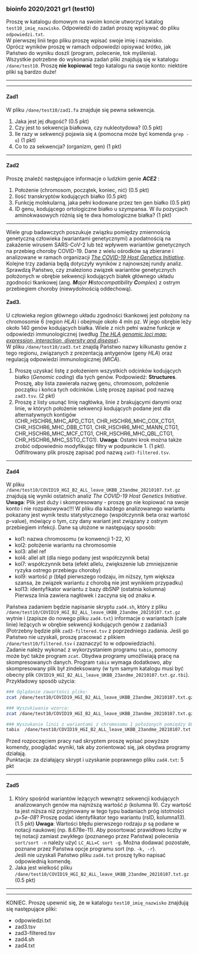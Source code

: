 ### bioinfo 2020/2021 gr1 (test10)  

Proszę w katalogu domowym na swoim koncie utworzyć katalog `test10_imię_nazwisko`. 
Odpowiedzi do zadań proszę wpisywać do pliku `odpowiedzi.txt`.  
W pierwszej linii tego pliku proszę wpisać swoje imię i nazwisko.   
Oprócz wyników proszę w ramach odpowiedzi opisywać krótko, jak Państwo do wyniku doszli (program, polecenie, tok myślenia).  
 Wszystkie potrzebne do wykonania zadań pliki znajdują się w katalogu `/dane/test10`.
Proszę **nie kopiować** tego katalogu na swoje konto: niektóre pliki są bardzo duże! 
***
***

#### Zad1
W pliku `/dane/test10/zad1.fa` znajduje się pewna sekwencja. 
1. Jaka jest jej długość? (0.5 pkt)
2. Czy jest to sekwencja białkowa, czy nukleotydowa? (0.5 pkt)
3. Ile razy w sekwencji pojawia się `A` (pomocna może być komenda `grep -o`)  (1 pkt)
4. Co to za sekwencja? (organizm, gen) (1 pkt)
***
   
#### Zad2
Proszę znaleźć następujące informacje o ludzkim genie ***ACE2*** :
1. Położenie (chromosom, początek, koniec, nić) (0.5 pkt)  
2. Ilość transkryptów kodujących białko (0.5 pkt) 
3. Funkcję molekularną, jaka pełni kodowane przez ten gen białko (0.5 pkt) 
4. ID genu, kodującego ortologiczne białko u szympansa. 
   W ilu pozycjach aminokwasowych różnią się te dwa homologiczne białka? (1 pkt)  
 
***
   
Wiele grup badawczych poszukuje związku pomiędzy zmiennością genetyczną człowieka (wariantami genetycznymi) a podatnością na zakażenie 
wirusem SARS-CoV-2 lub też wpływem wariantów genetycznych na przebieg choroby COVID-19. 
Dane z wielu ośrodków są zbierane i analizowane w ramach organizacji [*The COVID-19 Host Genetics Initiative*](https://www.covid19hg.org/).
Kolejne trzy zadania będą dotyczyły wyników z najnowszej rundy analiz. Sprawdzą Państwo,
czy znaleziono związek wariantów genetycznych położonych w obrębie sekwencji kodujących białek 
głównego układu zgodności tkankowej (ang. ***M**ajor* ***H**istocompatibility* ***C**omplex*) z ostrym przebiegiem choroby (niewydolnością oddechową).

#### Zad3.
U człowieka region głównego układu zgodności tkankowej jest położony na chromosomie 6 (region *HLA*) i obejmuje około 4 mln pz. 
W jego obrębie leży około 140 genów kodujących białka. 
Wiele z nich pełni ważne funkcje w odpowiedzi immunologicznej 
(według [*The HLA genomic loci map: expression, interaction, diversity and disease*](https://www.nature.com/articles/jhg20085/)).  
W pliku `/dane/test10/zad3.txt` znajdą Państwo nazwy kilkunastu genów z tego regionu, związanych z prezentacją antygenów (geny *HLA*) oraz regulacją odpowiedzi immunologicznej (*MICA*). 

 1. Proszę uzyskać listę z położeniem wszystkich odcinków kodujących białko (*Genomic coding*) dla tych genów. Podpowiedź: **Structures**.
Proszę, aby lista zawierała nazwę genu, chromosom, położenie początku i końca tych odcinków. Listę proszę zapisać pod nazwą `zad3.tsv`. (2 pkt)
 2. Proszę z listy usunąć linię nagłówka, linie z brakującymi danymi oraz linie, 
   w których położenie sekwencji kodujących podane jest dla alternatywnych kontigów  
   (CHR_HSCHR6_MHC_APD_CTG1, CHR_HSCHR6_MHC_COX_CTG1, CHR_HSCHR6_MHC_DBB_CTG1, CHR_HSCHR6_MHC_MANN_CTG1, 
   CHR_HSCHR6_MHC_MCF_CTG1, CHR_HSCHR6_MHC_QBL_CTG1, CHR_HSCHR6_MHC_SSTO_CTG1). 
    **Uwaga**: Ostatni krok można także zrobić odpowiednio modyfikując filtry w podpunkcie 1. (1 pkt).
   Odfiltrowany plik proszę zapisać pod nazwą `zad3-filtered.tsv`.
***  
   

#### Zad4
W pliku `/dane/test10/COVID19_HGI_B2_ALL_leave_UKBB_23andme_20210107.txt.gz` 
znajdują się wyniki ostatnich analiz *The COVID-19 Host Genetics Initiative*.   
**Uwaga**: Plik jest duży i skompresowany - proszę go nie kopiować na swoje konto i nie rozpakowywać!!!
W pliku dla każdego analizowanego wariantu pokazany jest wynik testu statystycznego
(współczynnik beta oraz wartość p-value), mówiący o tym, czy dany wariant jest związany z ostrym przebiegiem infekcji.
Dane są ułożone w następujący sposób:   
* kol1: nazwa chromosomu (w konwencji 1-22, X)  
* kol2: położenie wariantu na chromosomie   
* kol3: allel ref  
* kol4: allel alt (dla niego podany jest współczynnik beta)  
* kol7: współczynnik beta (efekt allelu, zwiększenie lub zmniejszenie ryzyka ostrego przebiegu choroby)  
* kol9: wartość *p* (błąd pierwszego rodzaju, im niższy, tym większa szansa, że związek wariantu z chorobą nie jest wynikiem przypadku)  
* kol13: identyfikator wariantu z bazy dbSNP (ostatnia kolumna)   
Pierwsza linia zawiera nagłówek i zaczyna się od znaku `#`.   
     

Państwa zadaniem będzie napisanie skryptu `zad4.sh`, który z pliku `/dane/test10/COVID19_HGI_B2_ALL_leave_UKBB_23andme_20210107.txt.gz` wytnie 
i (zapisze do nowego pliku `zad4.txt`) informacje o wariantach (całe linie)
leżących w obrębie sekwencji kodujących genów z zadania3 (Potrzebny będzie plik `zad3-filtered.tsv` z poprzedniego zadania. 
Jeśli go Państwo nie uzyskali, proszę pracować z plikiem `/dane/test10/filtered.tsv` i zaznaczyć to w odpowiedziach).     
Zadanie należy wykonać z wykorzystaniem programu `tabix`, pomocny może być także program `zcat`. 
Obydwa programy umożliwiają pracę na skompresowanych danych.
Program `tabix` wymaga dodatkowo, aby skompresowany plik był zindeksowany (w tym samym katalogu musi być obecny plik `COVID19_HGI_B2_ALL_leave_UKBB_23andme_20210107.txt.gz.tbi`).   
Przykładowy sposób użycia:
```bash
### Oglądanie zawartości pliku:
zcat /dane/test10/COVID19_HGI_B2_ALL_leave_UKBB_23andme_20210107.txt.gz | less

### Wyszukiwanie wzorca:
zcat /dane/test10/COVID19_HGI_B2_ALL_leave_UKBB_23andme_20210107.txt.gz | grep 'wzorzec'

### Wyszukanie linii z wariantami z chromosomu 1 położonych pomiędzy 8000000 i 8020000 nukleotydem (włącznie):
tabix  /dane/test10/COVID19_HGI_B2_ALL_leave_UKBB_23andme_20210107.txt.gz 1:8000000-8020000

```
Przed rozpoczęciem pracy nad skryptem proszę wpisać powyższe komendy, pooglądać wyniki, tak aby zorientować się, jak obydwa programy działają.  
Punktacja: za działający skrypt i uzyskanie poprawnego pliku `zad4.txt`: 5 pkt   
***
   

#### Zad5
1. Który spośród wariantów leżących wewnątrz sekwencji kodujących analizowanych
genów ma najniższą wartość *p* (kolumna 9). 
Czy wartość ta jest niższa niż przyjmowany w tego typu badaniach próg istotności *p=5e-08*? 
Proszę podać identyfikator tego wariantu (rsID, kolumna13). (1.5 pkt)
**Uwaga**: Wartości błędu pierwszego rodzaju *p* są podane w notacji naukowej (np. 8.678e-11). 
Aby posortować prawidłowo liczby w tej notacji zamiast zwykłego (poznanego przez Państwa) polecenia `sort/sort -n` należy użyć
`LC_ALL=C sort -g`. Można dodawać pozostałe, poznane przez Państwa opcje programu sort (np. `-k, -r`).   
Jeśli nie uzyskali Państwo pliku `zad4.txt` proszę tylko napisać odpowiednią komendę.
2. Jaka jest wielkość pliku `/dane/test10/COVID19_HGI_B2_ALL_leave_UKBB_23andme_20210107.txt.gz` (0.5 pkt)
    

   
***
***
KONIEC. Proszę upewnić się, że w katalogu `test10_imię_nazwisko` znajdują się następujące pliki: 
* odpowiedzi.txt
* zad3.tsv
* zad3-filtered.tsv
* zad4.sh
* zad4.txt
